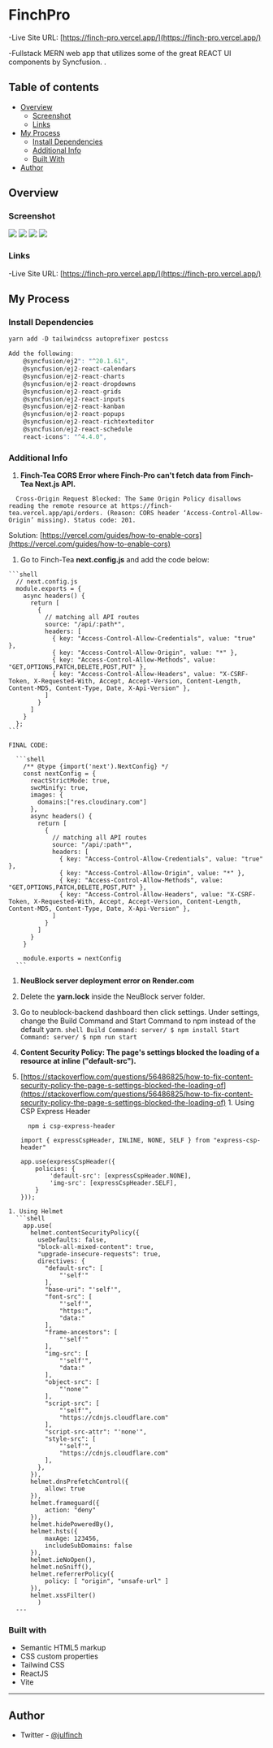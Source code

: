# FinchPro
  -Live Site URL: [https://finch-pro.vercel.app/](https://finch-pro.vercel.app/)

  -Fullstack MERN web app that utilizes some of the great REACT UI components by Syncfusion. .
  
## Table of contents

- [Overview](#overview)
  - [Screenshot](#screenshot)
  - [Links](#links)
- [My Process](#process)
  - [Install Dependencies](#dependencies)
  - [Additional Info](#additional-info)
  - [Built With](#built-with)
- [Author](#author)

## Overview

### Screenshot

![](./_readme_img/FinchPro-1-1.png)
![](./_readme_img/FinchPro-1-2.png)
![](./_readme_img/FinchPro-2-1.png)
![](./_readme_img/FinchPro-2-2.png)

### Links

  -Live Site URL: [https://finch-pro.vercel.app/](https://finch-pro.vercel.app/)

## My Process

### Install Dependencies

```js
yarn add -D tailwindcss autoprefixer postcss

Add the following:
	@syncfusion/ej2": "^20.1.61",
    @syncfusion/ej2-react-calendars
    @syncfusion/ej2-react-charts
    @syncfusion/ej2-react-dropdowns
    @syncfusion/ej2-react-grids
    @syncfusion/ej2-react-inputs
    @syncfusion/ej2-react-kanban
    @syncfusion/ej2-react-popups
    @syncfusion/ej2-react-richtexteditor
    @syncfusion/ej2-react-schedule
    react-icons": "^4.4.0",
```

### Additional Info
1. **Finch-Tea CORS Error where Finch-Pro can't fetch data from Finch-Tea Next.js API.**

  ```shell
    Cross-Origin Request Blocked: The Same Origin Policy disallows reading the remote resource at https://finch-tea.vercel.app/api/orders. (Reason: CORS header ‘Access-Control-Allow-Origin’ missing). Status code: 201.
  ```

  Solution: [https://vercel.com/guides/how-to-enable-cors](https://vercel.com/guides/how-to-enable-cors)
  1. Go to Finch-Tea **next.config.js** and add the code below:

    ```shell
      // next.config.js
      module.exports = {
        async headers() {
          return [
            {
              // matching all API routes
              source: "/api/:path*",
              headers: [
                { key: "Access-Control-Allow-Credentials", value: "true" },
                { key: "Access-Control-Allow-Origin", value: "*" },
                { key: "Access-Control-Allow-Methods", value: "GET,OPTIONS,PATCH,DELETE,POST,PUT" },
                { key: "Access-Control-Allow-Headers", value: "X-CSRF-Token, X-Requested-With, Accept, Accept-Version, Content-Length, Content-MD5, Content-Type, Date, X-Api-Version" },
              ]
            }
          ]
        }
      };
    ```

    FINAL CODE:

      ```shell
        /** @type {import('next').NextConfig} */
        const nextConfig = {
          reactStrictMode: true,
          swcMinify: true,
          images: {
            domains:["res.cloudinary.com"]
          },
          async headers() {
            return [
              {
                // matching all API routes
                source: "/api/:path*",
                headers: [
                  { key: "Access-Control-Allow-Credentials", value: "true" },
                  { key: "Access-Control-Allow-Origin", value: "*" },
                  { key: "Access-Control-Allow-Methods", value: "GET,OPTIONS,PATCH,DELETE,POST,PUT" },
                  { key: "Access-Control-Allow-Headers", value: "X-CSRF-Token, X-Requested-With, Accept, Accept-Version, Content-Length, Content-MD5, Content-Type, Date, X-Api-Version" },
                ]
              }
            ]
          }
        }

        module.exports = nextConfig
      ```

1. **NeuBlock server deployment error on Render.com**
  1. Delete the **yarn.lock** inside the NeuBlock server folder.
  1. Go to neublock-backend dashboard then click settings. Under settings, change the Build Command and Start Command to npm instead of the default yarn.
    ```shell
      Build Command: server/ $ npm install
      Start Command: server/ $ npm run start
    ```
    
1.  **Content Security Policy: The page's settings blocked the loading of a resource at inline ("default-src").**
  1. [https://stackoverflow.com/questions/56486825/how-to-fix-content-security-policy-the-page-s-settings-blocked-the-loading-of](https://stackoverflow.com/questions/56486825/how-to-fix-content-security-policy-the-page-s-settings-blocked-the-loading-of)
    1. Using CSP Express Header
      ```shell
        npm i csp-express-header
      ```
      ```shell
      import { expressCspHeader, INLINE, NONE, SELF } from "express-csp-header"

      app.use(expressCspHeader({ 
          policies: { 
              'default-src': [expressCspHeader.NONE], 
              'img-src': [expressCspHeader.SELF], 
          } 
      }));  
      ```
    1. Using Helmet
      ```shell
        app.use(
          helmet.contentSecurityPolicy({
            useDefaults: false,
            "block-all-mixed-content": true,
            "upgrade-insecure-requests": true,
            directives: {
              "default-src": [
                  "'self'"
              ],
              "base-uri": "'self'",
              "font-src": [
                  "'self'",
                  "https:",
                  "data:"
              ],
              "frame-ancestors": [
                  "'self'"
              ],
              "img-src": [
                  "'self'",
                  "data:"
              ],
              "object-src": [
                  "'none'"
              ],
              "script-src": [
                  "'self'",
                  "https://cdnjs.cloudflare.com"
              ],
              "script-src-attr": "'none'",
              "style-src": [
                  "'self'",
                  "https://cdnjs.cloudflare.com"
              ],
            },
          }),
          helmet.dnsPrefetchControl({
              allow: true
          }),
          helmet.frameguard({
              action: "deny"
          }),
          helmet.hidePoweredBy(),
          helmet.hsts({
              maxAge: 123456,
              includeSubDomains: false
          }),
          helmet.ieNoOpen(),
          helmet.noSniff(),
          helmet.referrerPolicy({
              policy: [ "origin", "unsafe-url" ]
          }),
          helmet.xssFilter()
            )
      ---

### Built with

- Semantic HTML5 markup
- CSS custom properties
- Tailwind CSS
- ReactJS
- Vite

---
 
## Author

- Twitter - [@julfinch](https://www.twitter.com/julfinch)
